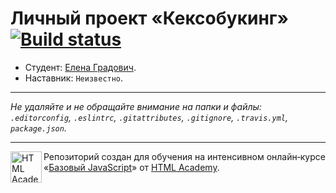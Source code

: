 # Личный проект «Кексобукинг» [![Build status][travis-image]][travis-url]

* Студент: [Елена Градович](https://up.htmlacademy.ru/javascript/10/user/425039).
* Наставник: `Неизвестно`.

---

_Не удаляйте и не обращайте внимание на папки и файлы:_<br>
_`.editorconfig`, `.eslintrc`, `.gitattributes`, `.gitignore`, `.travis.yml`, `package.json`._

---

<a href="https://htmlacademy.ru/intensive/javascript"><img align="left" width="50" height="50" title="HTML Academy" src="https://up.htmlacademy.ru/static/img/intensive/javascript/logo-for-github.svg"></a>

Репозиторий создан для обучения на интенсивном онлайн‑курсе «[Базовый JavaScript](https://htmlacademy.ru/intensive/javascript)» от [HTML Academy](https://htmlacademy.ru).

[travis-image]: https://travis-ci.org/htmlacademy-javascript/425039-keksobooking.svg?branch=master
[travis-url]: https://travis-ci.org/htmlacademy-javascript/425039-keksobooking
